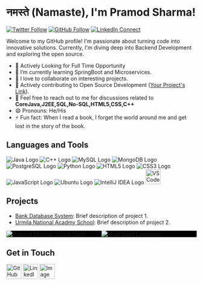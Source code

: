 # नमस्ते (Namaste), I'm Pramod Sharma!

[![Twitter Follow](https://img.shields.io/twitter/follow/Pramods30781368?label=Follow&style=social)](https://twitter.com/Pramods30781368)
[![GitHub Follow](https://img.shields.io/github/followers/Innovatesharma?label=Follow&style=social)](https://github.com/Innovatesharma)
[![LinkedIn Connect](https://img.shields.io/badge/Connect-LinkedIn-blue)](https://www.linkedin.com/in/https://www.linkedin.com/in/-pramod-sharma-/)



Welcome to my GitHub profile! I'm passionate about turning code into innovative solutions. Currently, I'm diving deep into Backend Development and exploring the open source.

- 🔭 Actively Looking for Full Time Opportunity
- 🌱 I’m currently learning SpringBoot and Microservices.
- 👯 I love to collaborate on interesting projects.
- 🥇 Actively contributing to Open Source Development ([Your Project's Link](link_to_your_project)).
- 💬 Feel free to reach out to me for discussions related to **CoreJava,J2EE,SQL,No-SQL,HTML5,CSS,C++**
- 😄 Pronouns: He/His
- ⚡ Fun fact: When I read a book, I forget the world around me and get lost in the story of the book.

## Languages and Tools

![Java Logo](https://img.icons8.com/color/40/000000/java-coffee-cup-logo--v1.png)
![C++ Logo](https://img.icons8.com/color/40/000000/c-plus-plus-logo.png)
![MySQL Logo](https://img.icons8.com/color/40/000000/mysql-logo.png)
![MongoDB Logo](https://img.icons8.com/color/40/000000/mongodb.png)
![PostgreSQL Logo](https://img.icons8.com/color/40/000000/postgreesql.png)
![Python Logo](https://img.icons8.com/color/40/000000/python.png)
![HTML5 Logo](https://img.icons8.com/color/40/000000/html-5.png)
![CSS3 Logo](https://img.icons8.com/color/40/000000/css3.png)
![JavaScript Logo](https://img.icons8.com/color/40/000000/javascript.png)
![Ubuntu Logo](https://img.icons8.com/color/40/000000/ubuntu.png)
![IntelliJ IDEA Logo](https://img.icons8.com/color/40/000000/intellij-idea.png)
<img src="https://upload.wikimedia.org/wikipedia/commons/thumb/9/9a/Visual_Studio_Code_1.35_icon.svg/2048px-Visual_Studio_Code_1.35_icon.svg.png" alt="VS Code Logo" width="40" height="40">





## Projects

- [Bank Database System](link_to_project_1): Brief description of project 1.
- [Urmila National Acadmy School](link_to_project_2): Brief description of project 2.

<div style="display: flex; background-color: black;">
  <div style="flex: 1;">
    <img src="https://github-readme-stats.vercel.app/api?username=Innovatesharma&show_icons=true&theme=dark" alt="Pramod Sharma GitHub Stats" />
  </div>
  <div style="flex: 1;">
    <img src="https://github-readme-stats.vercel.app/api/top-langs/?username=Innovatesharma&layout=compact&theme=dark" alt="Most Used Language" />
  </div>
</div>


## Get in Touch

[<img src="https://upload.wikimedia.org/wikipedia/commons/c/c2/GitHub_Invertocat_Logo.svg" alt="GitHub Logo" width="40" height="40">](github.com/Innovatesharma)
[<img src="https://w7.pngwing.com/pngs/364/654/png-transparent-computer-icons-linkedin-symbol-miscellaneous-angle-text.png" alt="LinkedIn Logo" width="40" height="40">](https://www.linkedin.com/in/-pramod-sharma-/)
[<img src="https://cdn-icons-png.flaticon.com/512/60/60580.png" alt="Image" width="40" height="40">](twitter.com/Pramods30781368)



